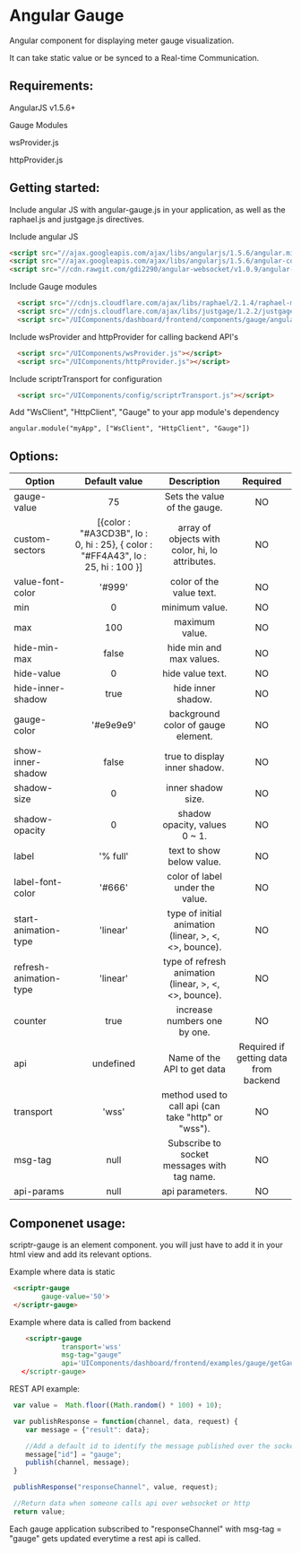 # Angular Gauge 
 
  Angular component for displaying meter gauge visualization.
  
  It can take static value or be synced to a Real-time Communication. 

## Requirements:
  
  AngularJS v1.5.6+
  
  Gauge Modules
  
  wsProvider.js
  
  httpProvider.js
  
## Getting started:

  Include angular JS with angular-gauge.js in your application, as well as the raphael.js and justgage.js directives.

  Include angular JS
  
  ```html
  <script src="//ajax.googleapis.com/ajax/libs/angularjs/1.5.6/angular.min.js"></script>
  <script src="//ajax.googleapis.com/ajax/libs/angularjs/1.5.6/angular-cookies.js"></script>
  <script src="//cdn.rawgit.com/gdi2290/angular-websocket/v1.0.9/angular-websocket.min.js"></script>
  ```
  Include Gauge modules
   
  ```html
    <script src="//cdnjs.cloudflare.com/ajax/libs/raphael/2.1.4/raphael-min.js"></script>
    <script src="//cdnjs.cloudflare.com/ajax/libs/justgage/1.2.2/justgage.min.js"></script>
    <script src="/UIComponents/dashboard/frontend/components/gauge/angular.gauge.min.js"></script>
  ```
  
  Include wsProvider and httpProvider for calling backend API's
  
  ```html
    <script src="/UIComponents/wsProvider.js"></script>
    <script src="/UIComponents/httpProvider.js"></script>
  ```
  
  Include scriptrTransport for configuration
  
  ```html
    <script src="/UIComponents/config/scriptrTransport.js"></script>
  ```
  
  Add "WsClient", "HttpClient", "Gauge" to your app module's dependency
  
  ```
  angular.module("myApp", ["WsClient", "HttpClient", "Gauge"])
  ```
  
## Options:

| Option        | Default value   | Description   | Required   |
| ------------- |:-------------:|:-------------:|:-------------:|
  gauge-value     | 75	 | Sets the value of the gauge. | NO
  custom-sectors  | [{color : "#A3CD3B", lo : 0, hi : 25}, { color : "#FF4A43", lo : 25, hi : 100 }] | array of objects with color, hi, lo attributes. | NO
  value-font-color     | '#999'	 | color of the value text. | NO
  min       | 0    | 	minimum value.		| NO
  max       | 100    | 	maximum value.	| NO
  hide-min-max       | false    | 	hide min and max values.	| NO
  hide-value       | 0    | 	hide value text.	| NO
  hide-inner-shadow       | true    | 	hide inner shadow.	| NO
  gauge-color       | '#e9e9e9'    | 	background color of gauge element.	| NO
  show-inner-shadow       | false    | 	true to display inner shadow.	| NO
  shadow-size       | 0    | 	 inner shadow size.	| NO
  shadow-opacity       | 0    | 	shadow opacity, values 0 ~ 1.	| NO
  label       | '% full'    | 	 text to show below value.	| NO
  label-font-color       | '#666'    | 	 color of label under the value.	| NO
  start-animation-type       | 'linear'    | 	 type of initial animation (linear, >, <, <>, bounce).	| NO
  refresh-animation-type      | 'linear'    | 	 type of refresh animation (linear, >, <, <>, bounce).	| NO
  counter      | true    | 	 increase numbers one by one. | NO
  api | undefined | Name of the API to get data | Required if getting data from backend | NO
  transport |  'wss'     | 	method used to call api (can take "http" or "wss").	 | NO
  msg-tag   | null      | 	Subscribe to socket messages with tag name.		     | NO
  api-params  | null      | 	api parameters.  					| NO
  
  
## Componenet usage:

scriptr-gauge is an element component. you will just have to add it in your html view and add its relevant options.

Example where data is static

```html
 <scriptr-gauge 
        gauge-value='50'>
 </scriptr-gauge>
 ```
 
 Example where data is called from backend
 
 ```html
     <scriptr-gauge 
              transport='wss' 
              msg-tag="gauge" 
              api='UIComponents/dashboard/frontend/examples/gauge/getGaugeVal'
    </scriptr-gauge>
  ```
  
  REST API example:
  
  ```javascript
   var value =  Math.floor((Math.random() * 100) + 10); 

   var publishResponse = function(channel, data, request) {
      var message = {"result": data};

      //Add a default id to identify the message published over the socket
      message["id"] = "gauge";
      publish(channel, message);
   }

   publishResponse("responseChannel", value, request);

   //Return data when someone calls api over websocket or http
   return value;
  ```
  Each gauge application subscribed to "responseChannel" with msg-tag = "gauge" gets updated everytime a rest api is called. 


